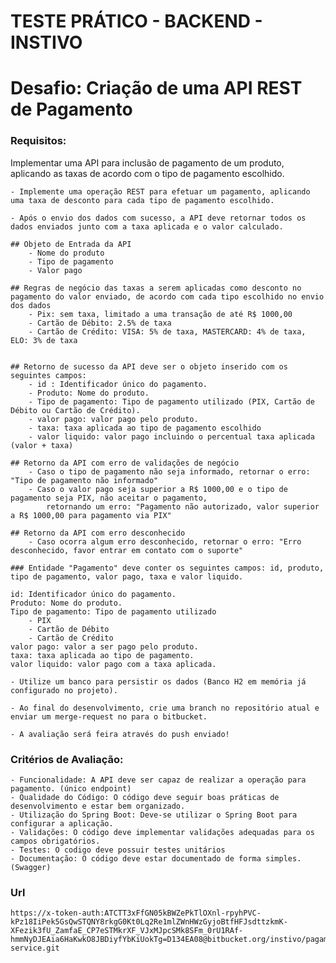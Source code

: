 # TESTE PRÁTICO - BACKEND - INSTIVO
# Desafio: Criação de uma API REST de Pagamento

### Requisitos:

Implementar uma API para inclusão de pagamento de um produto,  aplicando as taxas de acordo com o tipo de pagamento escolhido.

    - Implemente uma operação REST para efetuar um pagamento, aplicando uma taxa de desconto para cada tipo de pagamento escolhido.

    - Após o envio dos dados com sucesso, a API deve retornar todos os dados enviados junto com a taxa aplicada e o valor calculado.
   
    ## Objeto de Entrada da API
        - Nome do produto
        - Tipo de pagamento
        - Valor pago

    ## Regras de negócio das taxas a serem aplicadas como desconto no pagamento do valor enviado, de acordo com cada tipo escolhido no envio dos dados
        - Pix: sem taxa, limitado a uma transação de até R$ 1000,00
        - Cartão de Débito: 2.5% de taxa
        - Cartão de Crédito: VISA: 5% de taxa, MASTERCARD: 4% de taxa, ELO: 3% de taxa
     

    ## Retorno de sucesso da API deve ser o objeto inserido com os seguintes campos:
        - id : Identificador único do pagamento.
        - Produto: Nome do produto.
        - Tipo de pagamento: Tipo de pagamento utilizado (PIX, Cartão de Débito ou Cartão de Crédito).
        - valor pago: valor pago pelo produto.
        - taxa: taxa aplicada ao tipo de pagamento escolhido
        - valor liquido: valor pago incluindo o percentual taxa aplicada (valor + taxa)
    
    ## Retorno da API com erro de validações de negócio
        - Caso o tipo de pagamento não seja informado, retornar o erro: "Tipo de pagamento não informado"
        - Caso o valor pago seja superior a R$ 1000,00 e o tipo de pagamento seja PIX, não aceitar o pagamento,  
            retornando um erro: "Pagamento não autorizado, valor superior a R$ 1000,00 para pagamento via PIX"
    
    ## Retorno da API com erro desconhecido
        - Caso ocorra algum erro desconhecido, retornar o erro: "Erro desconhecido, favor entrar em contato com o suporte"

    ### Entidade "Pagamento" deve conter os seguintes campos: id, produto, tipo de pagamento, valor pago, taxa e valor liquido.

    id: Identificador único do pagamento.
    Produto: Nome do produto.
    Tipo de pagamento: Tipo de pagamento utilizado
        - PIX
        - Cartão de Débito
        - Cartão de Crédito
    valor pago: valor a ser pago pelo produto.
    taxa: taxa aplicada ao tipo de pagamento.
    valor liquido: valor pago com a taxa aplicada.

    - Utilize um banco para persistir os dados (Banco H2 em memória já configurado no projeto).

    - Ao final do desenvolvimento, crie uma branch no repositório atual e enviar um merge-request no para o bitbucket.

    - A avaliação será feira através do push enviado!


### Critérios de Avaliação:

    - Funcionalidade: A API deve ser capaz de realizar a operação para pagamento. (único endpoint)
    - Qualidade do Código: O código deve seguir boas práticas de desenvolvimento e estar bem organizado.
    - Utilização do Spring Boot: Deve-se utilizar o Spring Boot para configurar a aplicação.
    - Validações: O código deve implementar validações adequadas para os campos obrigatórios.
    - Testes: O codigo deve possuir testes unitários
    - Documentação: O código deve estar documentado de forma simples. (Swagger)

### Url
    https://x-token-auth:ATCTT3xFfGN05kBWZePkTlOXnl-rpyhPVC-kPz18IiPek5GsQwSTQNY8rkgG0Kt0Lq2Re1mlZWnHWzGyjoBtfHFJsdttzkmK-XFezik3fU_ZamfaE_CP7eSTMkrXF_VJxMJpcSMk8SFm_0rU1RAf-hmmNyDJEAia6HaKwkO8JBDiyfYbKiUokTg=D134EA08@bitbucket.org/instivo/pagamento-service.git